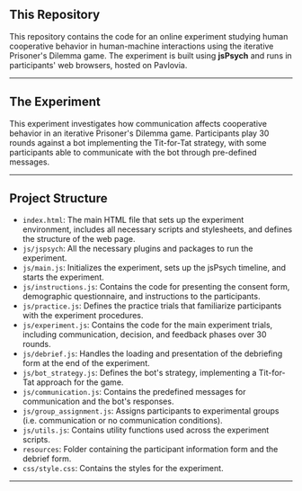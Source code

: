 ## This Repository

This repository contains the code for an online experiment studying human cooperative behavior in human-machine interactions using the iterative Prisoner's Dilemma game. The experiment is built using **jsPsych** and runs in participants' web browsers, hosted on Pavlovia.

---

## The Experiment

This experiment investigates how communication affects cooperative behavior in an iterative Prisoner's Dilemma game. Participants play 30 rounds against a bot implementing the Tit-for-Tat strategy, with some participants able to communicate with the bot through pre-defined messages.

---

## Project Structure

- `index.html`: The main HTML file that sets up the experiment environment, includes all necessary scripts and stylesheets, and defines the structure of the web page.
- `js/jspsych`: All the necessary plugins and packages to run the experiment.
- `js/main.js`: Initializes the experiment, sets up the jsPsych timeline, and starts the experiment.
- `js/instructions.js`: Contains the code for presenting the consent form, demographic questionnaire, and instructions to the participants.
- `js/practice.js`: Defines the practice trials that familiarize participants with the experiment procedures.
- `js/experiment.js`: Contains the code for the main experiment trials, including communication, decision, and feedback phases over 30 rounds.
- `js/debrief.js`: Handles the loading and presentation of the debriefing form at the end of the experiment.
- `js/bot_strategy.js`: Defines the bot's strategy, implementing a Tit-for-Tat approach for the game.
- `js/communication.js`: Contains the predefined messages for communication and the bot's responses.
- `js/group_assignment.js`: Assigns participants to experimental groups (i.e. communication or no communication conditions).
- `js/utils.js`: Contains utility functions used across the experiment scripts.
- `resources`: Folder containing the participant information form and the debrief form.
- `css/style.css`: Contains the styles for the experiment.

---
